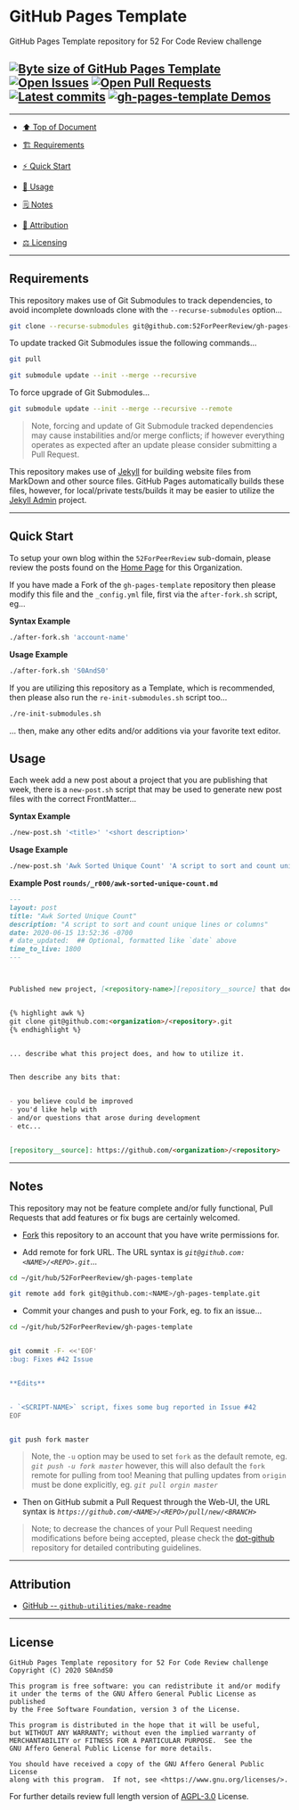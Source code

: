 # GitHub Pages Template
[heading__top]:
  #github-pages-template
  "&#x2B06; GitHub Pages Template repository for 52 For Code Review challenge"


GitHub Pages Template repository for 52 For Code Review challenge


## [![Byte size of GitHub Pages Template][badge__gh_pages__gh_pages_template__source_code]][gh_pages_template__gh_pages__source_code] [![Open Issues][badge__issues__gh_pages_template]][issues__gh_pages_template] [![Open Pull Requests][badge__pull_requests__gh_pages_template]][pull_requests__gh_pages_template] [![Latest commits][badge__commits__gh_pages_template__gh_pages]][commits__gh_pages_template__gh_pages] [![gh-pages-template Demos][badge__gh_pages__gh_pages_template]][gh_pages__gh_pages_template]



------


- [:arrow_up: Top of Document][heading__top]

- [:building_construction: Requirements][heading__requirements]

- [:zap: Quick Start][heading__quick_start]

- [&#x1F9F0; Usage][heading__usage]

- [&#x1F5D2; Notes][heading__notes]

- [:card_index: Attribution][heading__attribution]

- [:balance_scale: Licensing][heading__license]


------



## Requirements
[heading__requirements]:
  #requirements
  "&#x1F3D7; Prerequisites and/or dependencies that this project needs to function properly"


This repository makes use of Git Submodules to track dependencies, to avoid incomplete downloads clone with the `--recurse-submodules` option...


```Bash
git clone --recurse-submodules git@github.com:52ForPeerReview/gh-pages-template.git
```


To update tracked Git Submodules issue the following commands...


```Bash
git pull

git submodule update --init --merge --recursive
```


To force upgrade of Git Submodules...


```Bash
git submodule update --init --merge --recursive --remote
```


> Note, forcing and update of Git Submodule tracked dependencies may cause instabilities and/or merge conflicts; if however everything operates as expected after an update please consider submitting a Pull Request.


This repository makes use of [Jekyll][jekyllrb__home] for building website files from MarkDown and other source files. GitHub Pages automatically builds these files, however, for local/private tests/builds it may be easier to utilize the [Jekyll Admin][jekyll_admin__source] project.


___


## Quick Start
[heading__quick_start]:
  #quick-start
  "&#9889; Perhaps as easy as one, 2.0,..."


To setup your own blog within the `52ForPeerReview` sub-domain, please review the posts found on the [Home Page][52forpeerreview__gh_pages__home] for this Organization.


If you have made a Fork of the `gh-pages-template` repository then please modify this file and the `_config.yml` file, first via the `after-fork.sh` script, eg...


**Syntax Example**


```Bash
./after-fork.sh 'account-name'
```


**Usage Example**


```Bash
./after-fork.sh 'S0AndS0'
```


If you are utilizing this repository as a Template, which is recommended, then please also run the `re-init-submodules.sh` script too...


```Bash
./re-init-submodules.sh
```


... then, make any other edits and/or additions via your favorite text editor.


## Usage
[heading__usage]:
  #usage
  "&#x1F9F0;"


Each week add a new post about a project that you are publishing that week, there is a `new-post.sh` script that may be used to generate new post files with the correct FrontMatter...


**Syntax Example**


```Bash
./new-post.sh '<title>' '<short description>'
```


**Usage Example**


```Bash
./new-post.sh 'Awk Sorted Unique Count' 'A script to sort and count unique lines or columns'
```


**Example Post `rounds/_r000/awk-sorted-unique-count.md`**


```MarkDown
---
layout: post
title: "Awk Sorted Unique Count"
description: "A script to sort and count unique lines or columns"
date: 2020-06-15 13:52:36 -0700
# date_updated:  ## Optional, formatted like `date` above
time_to_live: 1800
---



Published new project, [<repository-name>][repository__source] that does stuff...


{% highlight awk %}
git clone git@github.com:<organization>/<repository>.git
{% endhighlight %}


... describe what this project does, and how to utilize it.


Then describe any bits that:


- you believe could be improved
- you'd like help with
- and/or questions that arose during development
- etc...


[repository__source]: https://github.com/<organization>/<repository>
```


___


## Notes
[heading__notes]:
  #notes
  "&#x1F5D2; Additional things to keep in mind when developing"


This repository may not be feature complete and/or fully functional, Pull Requests that add features or fix bugs are certainly welcomed.


- [Fork][gh_pages_template__fork_it] this repository to an account that you have write permissions for.

- Add remote for fork URL. The URL syntax is _`git@github.com:<NAME>/<REPO>.git`_...


```Bash
cd ~/git/hub/52ForPeerReview/gh-pages-template

git remote add fork git@github.com:<NAME>/gh-pages-template.git
```


- Commit your changes and push to your Fork, eg. to fix an issue...


```Bash
cd ~/git/hub/52ForPeerReview/gh-pages-template


git commit -F- <<'EOF'
:bug: Fixes #42 Issue


**Edits**


- `<SCRIPT-NAME>` script, fixes some bug reported in Issue #42
EOF


git push fork master
```


> Note, the `-u` option may be used to set `fork` as the default remote, eg. _`git push -u fork master`_ however, this will also default the `fork` remote for pulling from too! Meaning that pulling updates from `origin` must be done explicitly, eg. _`git pull orgin master`_


- Then on GitHub submit a Pull Request through the Web-UI, the URL syntax is _`https://github.com/<NAME>/<REPO>/pull/new/<BRANCH>`_


> Note; to decrease the chances of your Pull Request needing modifications before being accepted, please check the [dot-github](https://github.com/52ForPeerReview/.github) repository for detailed contributing guidelines.


___


## Attribution
[heading__attribution]:
  #attribution
  "&#x1F4C7; Resources that where helpful in building this project so far."


- [GitHub -- `github-utilities/make-readme`](https://github.com/github-utilities/make-readme)


___


## License
[heading__license]:
  #license
  "&#x2696; Legal side of Open Source"


```
GitHub Pages Template repository for 52 For Code Review challenge
Copyright (C) 2020 S0AndS0

This program is free software: you can redistribute it and/or modify
it under the terms of the GNU Affero General Public License as published
by the Free Software Foundation, version 3 of the License.

This program is distributed in the hope that it will be useful,
but WITHOUT ANY WARRANTY; without even the implied warranty of
MERCHANTABILITY or FITNESS FOR A PARTICULAR PURPOSE.  See the
GNU Affero General Public License for more details.

You should have received a copy of the GNU Affero General Public License
along with this program.  If not, see <https://www.gnu.org/licenses/>.
```


For further details review full length version of [AGPL-3.0][branch__current__license] License.



[branch__current__license]:
  /LICENSE
  "&#x2696; Full length version of AGPL-3.0 License"


[badge__commits__gh_pages_template__gh_pages]:
  https://img.shields.io/github/last-commit/52ForPeerReview/gh-pages-template/master.svg

[commits__gh_pages_template__gh_pages]:
  https://github.com/52ForPeerReview/gh-pages-template/commits/master
  "&#x1F4DD; History of changes on this branch"


[gh_pages_template__community]:
  https://github.com/52ForPeerReview/gh-pages-template/community
  "&#x1F331; Dedicated to functioning code"

[gh_pages_template__gh_pages]:
  https://github.com/52ForPeerReview/gh-pages-template/tree/
  "Source code examples hosted thanks to GitHub Pages!"

[badge__gh_pages__gh_pages_template]:
  https://img.shields.io/website/https/52ForPeerReview.github.io/gh-pages-template/index.html.svg?down_color=darkorange&down_message=Offline&label=Demo&logo=Demo%20Site&up_color=success&up_message=Online

[gh_pages__gh_pages_template]:
  https://52ForPeerReview.github.io/gh-pages-template/index.html
  "&#x1F52C; Check the example collection tests"

[issues__gh_pages_template]:
  https://github.com/52ForPeerReview/gh-pages-template/issues
  "&#x2622; Search for and _bump_ existing issues or open new issues for project maintainer to address."

[gh_pages_template__fork_it]:
  https://github.com/52ForPeerReview/gh-pages-template/
  "&#x1F531; Fork it!"

[pull_requests__gh_pages_template]:
  https://github.com/52ForPeerReview/gh-pages-template/pulls
  "&#x1F3D7; Pull Request friendly, though please check the Community guidelines"

[gh_pages_template__gh_pages__source_code]:
  https://github.com/52ForPeerReview/gh-pages-template/
  "&#x2328; Project source!"

[badge__issues__gh_pages_template]:
  https://img.shields.io/github/issues/52ForPeerReview/gh-pages-template.svg

[badge__pull_requests__gh_pages_template]:
  https://img.shields.io/github/issues-pr/52ForPeerReview/gh-pages-template.svg

[badge__gh_pages__gh_pages_template__source_code]:
  https://img.shields.io/github/repo-size/52ForPeerReview/gh-pages-template

[jekyllrb__home]:
  https://jekyllrb.com/
  "Home page for Jekyll documentation"

[jekyll_admin__source]:
  https://github.com/S0AndS0/Jekyll_Admin
  "Scripts for setting-up local/private Jekyll build environment"

[52forpeerreview__gh_pages__home]:
  https://52ForPeerReview.github.io/
  "Home page for the 52 For Peer Review challenge"
